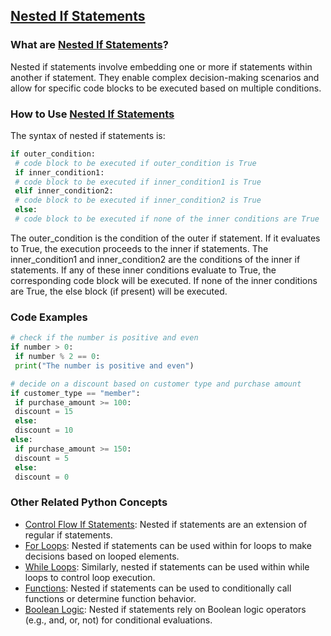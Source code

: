 ## [Nested If Statements](./../Nested-If-Statements/)

### What are [Nested If Statements](./../Nested-If-Statements/)?
Nested if statements involve embedding one or more if statements within another if statement. They enable complex decision-making scenarios and allow for specific code blocks to be executed based on multiple conditions.

### How to Use [Nested If Statements](./../Nested-If-Statements/)
The syntax of nested if statements is:

```python
if outer_condition:
 # code block to be executed if outer_condition is True
 if inner_condition1:
 # code block to be executed if inner_condition1 is True
 elif inner_condition2:
 # code block to be executed if inner_condition2 is True
 else:
 # code block to be executed if none of the inner conditions are True
```

The outer_condition is the condition of the outer if statement. If it evaluates to True, the execution proceeds to the inner if statements. The inner_condition1 and inner_condition2 are the conditions of the inner if statements. If any of these inner conditions evaluate to True, the corresponding code block will be executed. If none of the inner conditions are True, the else block (if present) will be executed.

### Code Examples
```python
# check if the number is positive and even
if number > 0:
 if number % 2 == 0:
 print("The number is positive and even")
```

```python
# decide on a discount based on customer type and purchase amount
if customer_type == "member":
 if purchase_amount >= 100:
 discount = 15
 else:
 discount = 10
else:
 if purchase_amount >= 150:
 discount = 5
 else:
 discount = 0
```

### Other Related Python Concepts

- [Control Flow If Statements](./../Control-Flow-If-Statements/): Nested if statements are an extension of regular if statements.
- [For Loops](./../For-Loops/): Nested if statements can be used within for loops to make decisions based on looped elements.
- [While Loops](./../While-Loops/): Similarly, nested if statements can be used within while loops to control loop execution.
- [Functions](./../Functions/): Nested if statements can be used to conditionally call functions or determine function behavior.
- [Boolean Logic](./../Boolean-Logic/): Nested if statements rely on Boolean logic operators (e.g., and, or, not) for conditional evaluations.